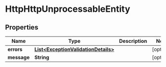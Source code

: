 

# HttpHttpUnprocessableEntity


## Properties

| Name | Type | Description | Notes |
|------------ | ------------- | ------------- | -------------|
|**errors** | [**List&lt;ExceptionValidationDetails&gt;**](ExceptionValidationDetails.md) |  |  [optional] |
|**message** | **String** |  |  [optional] |



